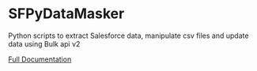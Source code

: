 # SFPyDataMasker
Python scripts to extract Salesforce data, manipulate csv files and update data using Bulk api v2

[Full Documentation](https://github.com/forcepulsar/SFPyDataMasker/blob/master/SFPyDataMasker.pdf)
